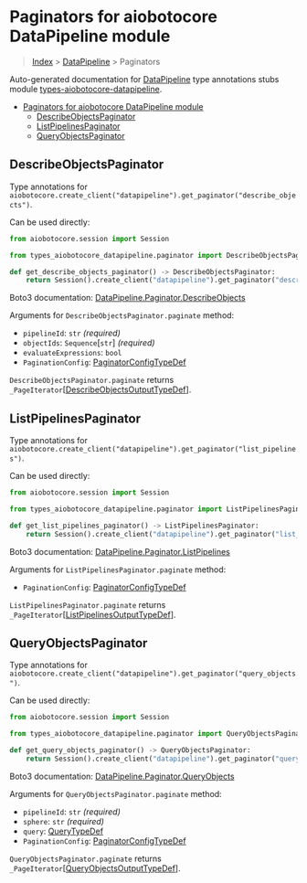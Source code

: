 <a id="paginators-for-aiobotocore-datapipeline-module"></a>

# Paginators for aiobotocore DataPipeline module

> [Index](..) > [DataPipeline](.) > Paginators

Auto-generated documentation for
[DataPipeline](https://boto3.amazonaws.com/v1/documentation/api/latest/reference/services/datapipeline.html#DataPipeline)
type annotations stubs module
[types-aiobotocore-datapipeline](https://pypi.org/project/types-aiobotocore-datapipeline/).

- [Paginators for aiobotocore DataPipeline module](#paginators-for-aiobotocore-datapipeline-module)
  - [DescribeObjectsPaginator](#describeobjectspaginator)
  - [ListPipelinesPaginator](#listpipelinespaginator)
  - [QueryObjectsPaginator](#queryobjectspaginator)

<a id="describeobjectspaginator"></a>

## DescribeObjectsPaginator

Type annotations for
`aiobotocore.create_client("datapipeline").get_paginator("describe_objects")`.

Can be used directly:

```python
from aiobotocore.session import Session

from types_aiobotocore_datapipeline.paginator import DescribeObjectsPaginator

def get_describe_objects_paginator() -> DescribeObjectsPaginator:
    return Session().create_client("datapipeline").get_paginator("describe_objects")
```

Boto3 documentation:
[DataPipeline.Paginator.DescribeObjects](https://boto3.amazonaws.com/v1/documentation/api/latest/reference/services/datapipeline.html#DataPipeline.Paginator.DescribeObjects)

Arguments for `DescribeObjectsPaginator.paginate` method:

- `pipelineId`: `str` *(required)*
- `objectIds`: `Sequence`\[`str`\] *(required)*
- `evaluateExpressions`: `bool`
- `PaginationConfig`:
  [PaginatorConfigTypeDef](./type_defs.md#paginatorconfigtypedef)

`DescribeObjectsPaginator.paginate` returns
`_PageIterator`\[[DescribeObjectsOutputTypeDef](./type_defs.md#describeobjectsoutputtypedef)\].

<a id="listpipelinespaginator"></a>

## ListPipelinesPaginator

Type annotations for
`aiobotocore.create_client("datapipeline").get_paginator("list_pipelines")`.

Can be used directly:

```python
from aiobotocore.session import Session

from types_aiobotocore_datapipeline.paginator import ListPipelinesPaginator

def get_list_pipelines_paginator() -> ListPipelinesPaginator:
    return Session().create_client("datapipeline").get_paginator("list_pipelines")
```

Boto3 documentation:
[DataPipeline.Paginator.ListPipelines](https://boto3.amazonaws.com/v1/documentation/api/latest/reference/services/datapipeline.html#DataPipeline.Paginator.ListPipelines)

Arguments for `ListPipelinesPaginator.paginate` method:

- `PaginationConfig`:
  [PaginatorConfigTypeDef](./type_defs.md#paginatorconfigtypedef)

`ListPipelinesPaginator.paginate` returns
`_PageIterator`\[[ListPipelinesOutputTypeDef](./type_defs.md#listpipelinesoutputtypedef)\].

<a id="queryobjectspaginator"></a>

## QueryObjectsPaginator

Type annotations for
`aiobotocore.create_client("datapipeline").get_paginator("query_objects")`.

Can be used directly:

```python
from aiobotocore.session import Session

from types_aiobotocore_datapipeline.paginator import QueryObjectsPaginator

def get_query_objects_paginator() -> QueryObjectsPaginator:
    return Session().create_client("datapipeline").get_paginator("query_objects")
```

Boto3 documentation:
[DataPipeline.Paginator.QueryObjects](https://boto3.amazonaws.com/v1/documentation/api/latest/reference/services/datapipeline.html#DataPipeline.Paginator.QueryObjects)

Arguments for `QueryObjectsPaginator.paginate` method:

- `pipelineId`: `str` *(required)*
- `sphere`: `str` *(required)*
- `query`: [QueryTypeDef](./type_defs.md#querytypedef)
- `PaginationConfig`:
  [PaginatorConfigTypeDef](./type_defs.md#paginatorconfigtypedef)

`QueryObjectsPaginator.paginate` returns
`_PageIterator`\[[QueryObjectsOutputTypeDef](./type_defs.md#queryobjectsoutputtypedef)\].
